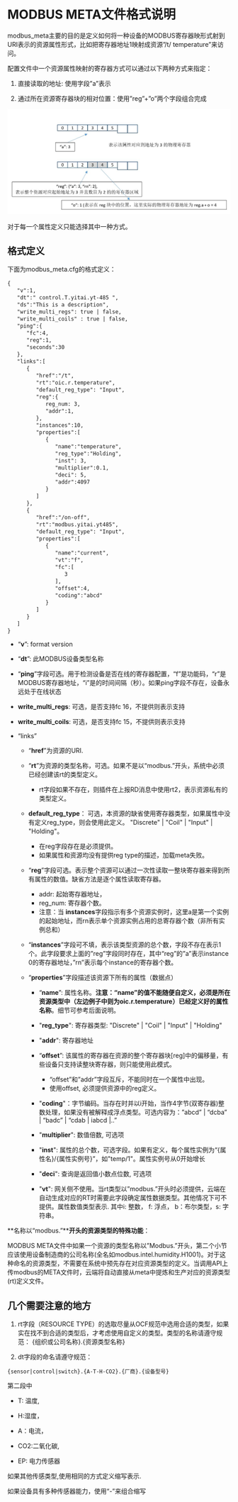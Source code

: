 

# MODBUS META文件格式说明

modbus_meta主要的目的是定义如何将一种设备的MODBUS寄存器映形式射到URI表示的资源属性形式，比如把寄存器地址1映射成资源”/t/ temperature”来访问。

 配置文件中一个资源属性映射的寄存器方式可以通过以下两种方式来指定：

1. 直接读取的地址: 使用字段”a”表示

2. 通过所在资源寄存器块的相对位置：使用”reg”+”o”两个字段组合完成

![](./mb_meta.JPG)

对于每一个属性定义只能选择其中一种方式。

## 格式定义

下面为modbus_meta.cfg的格式定义：

```
{
   "v":1,
   "dt":" control.T.yitai.yt-485 ",
   "ds":"This is a description",
   "write_multi_regs": true | false,
   "write_multi_coils" : true | false,
   "ping":{
      "fc":4,
      "reg":1,
      "seconds":30
   },
   "links":[
      {
         "href":"/t",
         "rt":"oic.r.temperature",
         "default_reg_type": "Input",
         "reg":{
            reg_num: 3,
            "addr":1,
         },
         "instances":10,
         "properties":[
            {
               "name":"temperature",
               "reg_type":"Holding",
               "inst": 3,
               "multiplier":0.1,
               "deci": 5,
               "addr":4097
            }
         ]
      },
      {
         "href":"/on-off",
         "rt":"modbus.yitai.yt485",
         "default_reg_type": "Input",
         "properties":[
            {
               "name":"current",
               "vt":"f",
               "fc":[
                  3
               ],
               "offset":4,
               "coding":"abcd"
            }
         ]
      }
   ]
}
```
- “**v**”: format version

- “**dt**”: 此MODBUS设备类型名称

-  “**ping**”字段可选。用于检测设备是否在线的寄存器配置，“f”是功能码，“r”是MODBUS寄存器地址，“i”是的时间间隔（秒）。如果ping字段不存在，设备永远处于在线状态

-  **write_multi_regs**: 可选，是否支持fc 16，不提供则表示支持
-  **write_multi_coils**: 可选，是否支持fc 15，不提供则表示支持

- “links”
  - “**href**”为资源的URI. 
  - “**rt**”为资源的类型名称，可选。如果不是以“modbus.”开头，系统中必须已经创建该rt的类型定义。
    - rt字段如果不存在，则插件在上报RD消息中使用rt2，表示资源私有的类型定义。
  - **default_reg_type**： 可选，本资源的缺省使用寄存器类型，如果属性中没有定义reg_type，则会使用此定义。 "Discrete" | "Coil" | "Input" | "Holding"。
    - 在reg字段存在是必须提供。
    - 如果属性和资源均没有提供reg type的描述，加载meta失败。
  - “**reg**”字段可选。表示整个资源可以通过一次性读取一整块寄存器来得到所有属性的数值。缺省方法是逐个属性读取寄存器。
    - addr: 起始寄存器地址，
    - reg_num: 寄存器个数。
    - 注意：当 **instances**字段指示有多个资源实例时，这里a是第一个实例的起始地址，而rn表示单个资源实例占用的总寄存器个数（非所有实例总和）
  -  “**instances**”字段可不填，表示该类型资源的总个数，字段不存在表示1个。此字段要求上面的”reg”字段同时存在，其中“reg”的”a”表示instance 0的寄存器地址，”rn”表示每个instance的寄存器个数。

  - “**properties**”字段描述该资源下所有的属性（数据点）

    - “**name**”: 属性名称。**注意：“name”的值不能随便自定义，必须是所在资源类型中（左边例子中则为oic.r.temperature）已经定义好的属性名称**。细节可参考后面说明。
    - "**reg_type**": 寄存器类型: "Discrete" | "Coil" | "Input" | "Holding"
    - "**addr**": 寄存器地址
    - “**offset**”: 该属性的寄存器在资源的整个寄存器块[reg]中的偏移量，有些设备只支持读整块寄存器，则只能使用此模式。
      - “offset”和”addr”字段互斥，不能同时在一个属性中出现。
      - 使用offset, 必须提供资源中的reg定义。
    - "**coding**"：字节编码。当存在时并以i开始，当作4字节(双寄存器)整数处理，如果没有被解释成浮点类型。可选内容为：”abcd” | “dcba” | “badc” | “cdab | iabcd |..”
    - "**multiplier**": 数值倍数, 可选项
    - "**inst**": 属性的总个数，可选字段。如果有定义，每个属性实例为“{属性名}/{属性实例号}”，如"temp/1"。属性实例号从0开始增长
    - "**deci**": 查询是返回值小数点位数, 可选项

    - "**vt**": 网关侧不使用。当rt类型以”modbus.”开头时必须提供，云端在自动生成对应的RT时需要此字段确定属性数据类型。其他情况下可不提供。属性数值类型表示. 其中i: 整数， f: 浮点， b：布尔类型，s: 字符串。



**名称以“modbus.”****开头的资源类型的特殊功能**：

MODBUS META文件中如果一个资源的类型名称以”Modbus.”开头，第二个小节应该使用设备制造商的公司名称(全名如modbus.intel.humidity.H1001)。对于这种命名的资源类型，不需要在系统中预先存在对应资源类型的定义。当调用API上传modbus的META文件时，云端将自动直接从meta中提炼和生产对应的资源类型(rt)定义文件。

  

## 几个需要注意的地方

1. rt字段（RESOURCE TYPE）的选取尽量从OCF规范中选用合适的类型，如果实在找不到合适的类型后，才考虑使用自定义的类型。类型的名称请遵守规范： {组织或公司名称}.{资源类型名称}

2. dt字段的命名请遵守规范：

```
{sensor|control|switch}.{A-T-H-CO2}.{厂商}.{设备型号}
```

第二段中

- T: 温度, 

- H:湿度， 

- A：电流，

- CO2:二氧化碳, 

- EP: 电力传感器

 

如果其他传感类型,使用相同的方式定义缩写表示.

如果设备具有多种传感器能力，使用“-”来组合缩写
